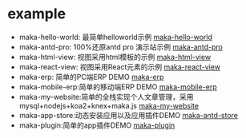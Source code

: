 # example
- maka-hello-world: 最简单helloworld示例 [maka-hello-world](https://makajs.github.io/maka/maka-hello-world)
- maka-antd-pro: 100%还原antd pro 演示站示例 [maka-antd-pro](https://makajs.github.io/maka/maka-antd-pro)
- maka-html-view: 视图采用html模板的示例 [maka-html-view](https://makajs.github.io/maka/maka-html-view)
- maka-react-view: 视图采用React元素的示例 [maka-react-view](https://makajs.github.io/maka/maka-react-view)
- maka-erp: 简单的PC端ERP DEMO [maka-erp](https://makajs.github.io/maka/maka-erp)
- maka-mobile-erp:简单的移动端ERP DEMO [maka-mobile-erp](https://makajs.github.io/maka/maka-mobile-erp)
- maka-my-website:简单的全栈实现个人文章管理，采用mysql+nodejs+koa2+knex+maka.js [maka-my-website](https://makajs.github.io/maka/maka-my-website)
- maka-app-store:动态安装应用以及应用插件DEMO [maka-antd-store](https://makajs.github.io/maka/maka-app-store)
- maka-plugin:简单的app插件DEMO [maka-plugin](https://makajs.github.io/maka/maka-plugin)


